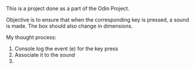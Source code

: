 This is a project done as a part of the Odin Project.

Objective is to ensure that when the corresponding key is pressed, a sound is made. 
The box should also change in dimensions.

My thought process: <br>

1. Console log the event (e) for the key press
2. Associate it to the sound
3. 
